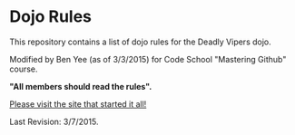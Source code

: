Dojo Rules
==========

This repository contains a list of dojo rules for the Deadly Vipers dojo. 

Modified by Ben Yee (as of 3/3/2015) for Code School "Mastering Github" course.

**"All members should read the rules".**

[Please visit the site that started it all!](https://github.com/deadlyvipers)

Last Revision: 3/7/2015.

